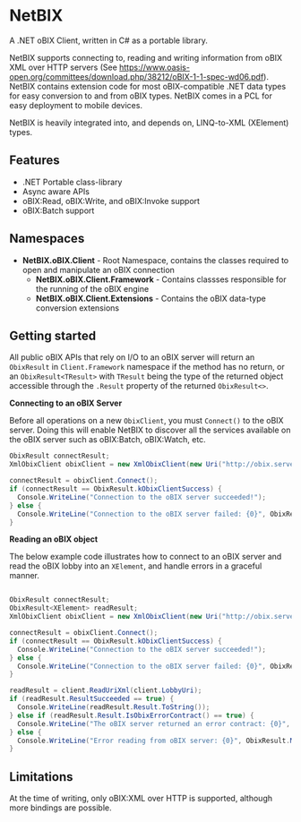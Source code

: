 NetBIX
======

A .NET oBIX Client, written in C# as a portable library.

NetBIX supports connecting to, reading and writing information from oBIX XML over HTTP servers (See https://www.oasis-open.org/committees/download.php/38212/oBIX-1-1-spec-wd06.pdf).  NetBIX contains extension code for most oBIX-compatible .NET data types for easy conversion to and from oBIX types.  NetBIX comes in a PCL for easy deployment to mobile devices.

NetBIX is heavily integrated into, and depends on, LINQ-to-XML (XElement) types.

## Features

* .NET Portable class-library
* Async aware APIs
* oBIX:Read, oBIX:Write, and oBIX:Invoke support
* oBIX:Batch support

## Namespaces

* **NetBIX.oBIX.Client** - Root Namespace, contains the classes required to open and manipulate an oBIX connection
  * **NetBIX.oBIX.Client.Framework** - Contains classses responsible for the running of the oBIX engine
  * **NetBIX.oBIX.Client.Extensions** - Contains the oBIX data-type conversion extensions

## Getting started

All public oBIX APIs that rely on I/O to an oBIX server will return an `ObixResult` in `Client.Framework` namespace if the method has no return, or an `ObixResult<TResult>` with `TResult` being the type of the returned object accessible through the `.Result` property of the returned `ObixResult<>`. 

**Connecting to an oBIX Server**

Before all operations on a new `ObixClient`, you must `Connect()` to the oBIX server.  Doing this will enable NetBIX to discover all the services available on the oBIX server such as oBIX:Batch, oBIX:Watch, etc.

```cs
ObixResult connectResult;
XmlObixClient obixClient = new XmlObixClient(new Uri("http://obix.server/obix"));

connectResult = obixClient.Connect();
if (connectResult == ObixResult.kObixClientSuccess) {
  Console.WriteLine("Connection to the oBIX server succeeded!");
} else {
  Console.WriteLine("Connection to the oBIX server failed: {0}", ObixResult.Message(connectResult));
}

```

**Reading an oBIX object**

The below example code illustrates how to connect to an oBIX server and read the oBIX lobby into an `XElement`, and handle errors in a graceful manner.

```cs

ObixResult connectResult;
ObixResult<XElement> readResult;
XmlObixClient obixClient = new XmlObixClient(new Uri("http://obix.server/obix"));

connectResult = obixClient.Connect();
if (connectResult == ObixResult.kObixClientSuccess) {
  Console.WriteLine("Connection to the oBIX server succeeded!");
} else {
  Console.WriteLine("Connection to the oBIX server failed: {0}", ObixResult.Message(connectResult));
}

readResult = client.ReadUriXml(client.LobbyUri);
if (readResult.ResultSucceeded == true) {
  Console.WriteLine(readResult.Result.ToString());
} else if (readResult.Result.IsObixErrorContract() == true) {
  Console.WriteLine("The oBIX server returned an error contract: {0}", readResult.Result.ObixDisplay());
} else { 
  Console.WriteLine("Error reading from oBIX server: {0}", ObixResult.Message(readResult));
}
```


## Limitations

At the time of writing, only oBIX:XML over HTTP is supported, although more bindings are possible.
